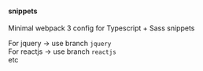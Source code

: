 #### snippets

Minimal webpack 3 config for Typescript + Sass snippets

For jquery -> use branch `jquery`  
For reactjs -> use branch `reactjs`  
etc